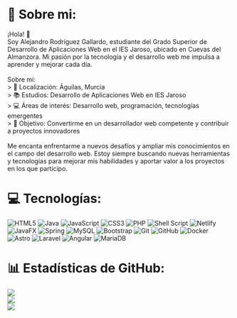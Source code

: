 # 💫 Sobre mi:
¡Hola! 👋<br>Soy Alejandro Rodríguez Gallardo, estudiante del Grado Superior de Desarrollo de Aplicaciones Web en el IES Jaroso, ubicado en Cuevas del Almanzora. Mi pasión por la tecnología y el desarrollo web me impulsa a aprender y mejorar cada día.<br><br>Sobre mí:<br> > 📍 Localización: Águilas, Murcia<br> > 📚 Estudios: Desarrollo de Aplicaciones Web en IES Jaroso<br> > 💻 Áreas de interés: Desarrollo web, programación, tecnologías emergentes<br> > 🚀 Objetivo: Convertirme en un desarrollador web competente y contribuir a proyectos innovadores<br><br>Me encanta enfrentarme a nuevos desafíos y ampliar mis conocimientos en el campo del desarrollo web. Estoy siempre buscando nuevas herramientas y tecnologías para mejorar mis habilidades y aportar valor a los proyectos en los que participo.


# 💻 Tecnologías:
![HTML5](https://img.shields.io/badge/html5-%23E34F26.svg?style=for-the-badge&logo=html5&logoColor=white) ![Java](https://img.shields.io/badge/java-%23ED8B00.svg?style=for-the-badge&logo=openjdk&logoColor=white) ![JavaScript](https://img.shields.io/badge/javascript-%23323330.svg?style=for-the-badge&logo=javascript&logoColor=%23F7DF1E) ![CSS3](https://img.shields.io/badge/css3-%231572B6.svg?style=for-the-badge&logo=css3&logoColor=white) ![PHP](https://img.shields.io/badge/php-%23777BB4.svg?style=for-the-badge&logo=php&logoColor=white) ![Shell Script](https://img.shields.io/badge/shell_script-%23121011.svg?style=for-the-badge&logo=gnu-bash&logoColor=white) ![Netlify](https://img.shields.io/badge/netlify-%23000000.svg?style=for-the-badge&logo=netlify&logoColor=#00C7B7) ![JavaFX](https://img.shields.io/badge/javafx-%23FF0000.svg?style=for-the-badge&logo=javafx&logoColor=white) ![Spring](https://img.shields.io/badge/spring-%236DB33F.svg?style=for-the-badge&logo=spring&logoColor=white) ![MySQL](https://img.shields.io/badge/mysql-4479A1.svg?style=for-the-badge&logo=mysql&logoColor=white) ![Bootstrap](https://img.shields.io/badge/bootstrap-%238511FA.svg?style=for-the-badge&logo=bootstrap&logoColor=white) ![Git](https://img.shields.io/badge/git-%23F05033.svg?style=for-the-badge&logo=git&logoColor=white) ![GitHub](https://img.shields.io/badge/github-%23121011.svg?style=for-the-badge&logo=github&logoColor=white) ![Docker](https://img.shields.io/badge/Docker-%232496ED.svg?style=for-the-badge&logo=docker&logoColor=white) ![Astro](https://img.shields.io/badge/Astro-%230A1F44.svg?style=for-the-badge&logo=astro&logoColor=white) ![Laravel](https://img.shields.io/badge/Laravel-%23E33232.svg?style=for-the-badge&logo=laravel&logoColor=white) ![Angular](https://img.shields.io/badge/Angular-%236A1B9A.svg?style=for-the-badge&logo=angular&logoColor=white) ![MariaDB](https://img.shields.io/badge/MariaDB-%23003B57.svg?style=for-the-badge&logo=mariadb&logoColor=white)
 


# 📊 Estadísticas de GitHub:
![](https://github-readme-stats.vercel.app/api?username=alxrgdriguez&theme=tokyonight&hide_border=false&include_all_commits=false&count_private=false)<br/>
![](https://github-readme-streak-stats.herokuapp.com/?user=alxrgdriguez&theme=tokyonight&hide_border=false)<br/>
![](https://github-readme-stats.vercel.app/api/top-langs/?username=alxrgdriguez&theme=tokyonight&hide_border=false&include_all_commits=false&count_private=false&layout=compact)

